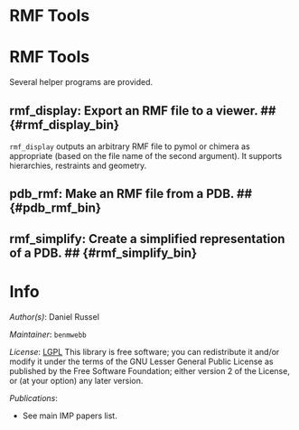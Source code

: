 # RMF Tools

# RMF Tools

Several helper programs are provided.

## rmf_display: Export an RMF file to a viewer. ## {#rmf_display_bin}

`rmf_display` outputs an arbitrary
RMF file to pymol or chimera as appropriate (based on the file name of the
second argument). It supports hierarchies, restraints and geometry.

## pdb_rmf: Make an RMF file from a PDB. ## {#pdb_rmf_bin}

## rmf_simplify: Create a simplified representation of a PDB. ## {#rmf_simplify_bin}

# Info

_Author(s)_: Daniel Russel

_Maintainer_: `benmwebb`

_License_: [LGPL](http://www.gnu.org/licenses/old-licenses/lgpl-2.1.html)
This library is free software; you can redistribute it and/or
modify it under the terms of the GNU Lesser General Public
License as published by the Free Software Foundation; either
version 2 of the License, or (at your option) any later version.

_Publications_:
 - See main IMP papers list.
